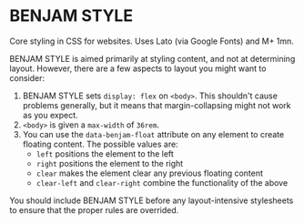 # BENJAM STYLE #

Core styling in CSS for websites. Uses Lato (via Google Fonts) and M+ 1mn.

BENJAM STYLE is aimed primarily at styling content, and not at determining layout. However, there are a few aspects to layout you might want to consider:

1. BENJAM STYLE sets `display: flex` on `<body>`. This shouldn't cause problems generally, but it means that margin-collapsing might not work as you expect.
2. `<body>` is given a `max-width` of `36rem`.
3. You can use the `data-benjam-float` attribute on any element to create floating content. The possible values are:
    * `left` positions the element to the left
    * `right` positions the element to the right
    * `clear` makes the element clear any previous floating content
    * `clear-left` and `clear-right` combine the functionality of the above

You should include BENJAM STYLE before any layout-intensive stylesheets to ensure that the proper rules are overrided.
